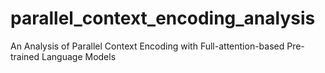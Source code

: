 # parallel_context_encoding_analysis
An Analysis of Parallel Context Encoding with Full-attention-based Pre-trained Language Models
